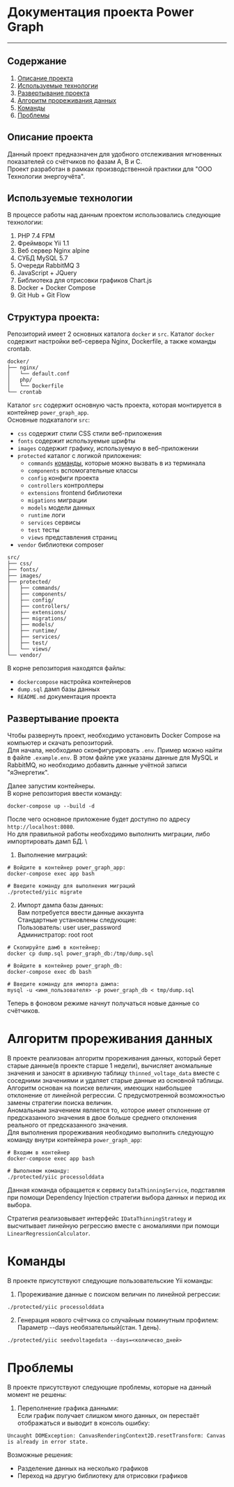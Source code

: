 # Документация проекта Power Graph

***

## Содержание

1. [Описание проекта](#описание-проекта)
2. [Используемые технологии](#используемые-технологии)
3. [Развертывание проекта](#развертывание-проекта)
4. [Алгоритм прореживания данных](#алгоритм-прореживания-данных)
5. [Команды](#команды)
6. [Проблемы](#проблемы)

## Описание проекта

Данный проект предназначен для удобного отслеживания мгновенных показателей со счётчиков по фазам A, B и C. \
Проект разработан в рамках производственной практики для "ООО Технологии энергоучёта".

## Используемые технологии

В процессе работы над данным проектом использовались следующие технологии:

1. PHP 7.4 FPM
2. Фреймворк Yii 1.1
3. Веб сервер Nginx alpine
4. СУБД MySQL 5.7
5. Очереди RabbitMQ 3
6. JavaScript + JQuery
7. Библиотека для отрисовки графиков Chart.js
8. Docker + Docker Compose
9. Git Hub + Git Flow

## Структура проекта:

Репозиторий имеет 2 основных каталога ```docker``` и ```src```.
Каталог ```docker``` содержит настройки веб-сервера Nginx, Dockerfile, а также команды crontab.

```
docker/
├── nginx/
│   └── default.conf
│   php/
│   └── Dockerfile
└── crontab
```

Каталог ```src``` содержит основную часть проекта, которая монтируется в контейнер ```power_graph_app```. \
Основные подкаталоги ```src```:

* ```css``` содержит стили CSS стили веб-приложения
* ```fonts``` содержит используемые шрифты
* ```images``` содержит графику, используемую в веб-приложении
* ```protected``` каталог с логикой приложения:
    * ```commands``` [команды](#команды), которые можно вызвать в из терминала
    * ```components``` вспомогательные классы
    * ```config``` конфиги проекта
    * ```controllers``` контроллеры
    * ```extensions``` frontend библиотеки
    * ```migations``` миграции
    * ```models``` модели данных
    * ```runtime``` логи
    * ```services``` сервисы
    * ```test``` тесты
    * ```views``` представления страниц
* ```vendor``` библиотеки composer

```
src/
├── css/
├── fonts/
├── images/
├── protected/
│   ├── commands/
│   ├── components/
│   ├── config/
│   ├── controllers/
│   ├── extensions/
│   ├── migrations/
│   ├── models/
│   ├── runtime/
│   ├── services/
│   ├── test/
│   └── views/
└── vendor/
```

В корне репозитория находятся файлы:

* ```dockercompose``` настройка контейнеров
* ```dump.sql``` дамп базы данных
* ```README.md``` документация проекта

## Развертывание проекта

Чтобы развернуть проект, необходимо установить Docker Compose на компьютер и скачать репозиторий. \
Для начала, необходимо сконфигурировать ```.env```. Пример можно найти в файле ```.example.env```. В этом файле уже указаны данные для MySQL и RabbitMQ, но необходимо добавить данные учётной записи "яЭнергетик".

Далее запустим контейнеры. \
В корне репозитория ввести команду:

```
docker-compose up --build -d
```

После чего основное приложение будет доступно по адресу ```http://localhost:8080```. \
Но для правильной работы необходимо выполнить миграции, либо импортировать дамп БД. \

1) Выполнение миграций:

```
# Войдите в контейнер power_graph_app:
docker-compose exec app bash

# Введите команду для выполнения миграций
./protected/yiic migrate
```

2) Импорт дампа базы данных: \
   Вам потребуется ввести данные аккаунта \
   Стандартные установлены следующие:\
   Пользователь: user user_password \
   Администратор: root root

```
# Скопируйте дамб в контейнер:
docker cp dump.sql power_graph_db:/tmp/dump.sql

# Войдите в контейнер power_graph_db:
docker-compose exec db bash

# Введите команду для импорта дампа:
mysql -u <имя_пользователя> -p power_graph_db < tmp/dump.sql
```

Теперь в фоновом режиме начнут получаться новые данные со счётчиков.

# Алгоритм прореживания данных

В проекте реализован алгоритм прореживания данных, который берет старые данные(в проекте старше 1 недели), вычисляет
аномальные значения и заносят в архивную таблицу ```thinned_voltage_data``` вместе с соседними значениями и удаляет
старые данные из основной таблицы. \
Алгоритм основан на поиске величин, имеющих наибольшее отклонение от линейной регрессии. С предусмотренной возможностью
замены стратегии поиска величин. \
Аномальным значением является то, которое имеет отклонение от предсказанного значения в двое больше среднего отклонения
реального от предсказанного значения. \
Для выполнения прореживания необходимо выполнить следующую команду внутри контейнера ```power_graph_app```:

```
# Входим в контейнер
docker-compose exec app bash

# Выполняем команду:
./protected/yiic processolddata
```

Данная команда обращается к сервису ```DataThinningService```, подставляя при помощи Dependency Injection стратегии
выбора данных и период их выбора.

Стратегия реализовывает интерфейс ```IDataThinningStrategy``` и высчитывает линейную регрессию вместе с аномалиями при
помощи ```LinearRegressionCalculator```.

# Команды

В проекте присутствуют следующие пользовательские Yii команды:

1) Прореживание данные с поиском величин по линейной регрессии:

```
./protected/yiic processolddata
```

2) Генерация нового счётчика со случайным поминутным профилем:
   Параметр --days необязательный(стан. 1 день).

```
./protected/yiic seedvoltagedata --days=<количесво_дней>
```

# Проблемы

В проекте присутствуют следующие проблемы, которые на данный момент не решены:

1. Переполнение графика данными: \
   Если график получает слишком много данных, он перестаёт отображаться и выводит в консоль ошибку:

```
Uncaught DOMException: CanvasRenderingContext2D.resetTransform: Canvas is already in error state.
```

Возможные решения:

* Разделение данных на несколько графиков
* Переход на другую библиотеку для отрисовки графиков